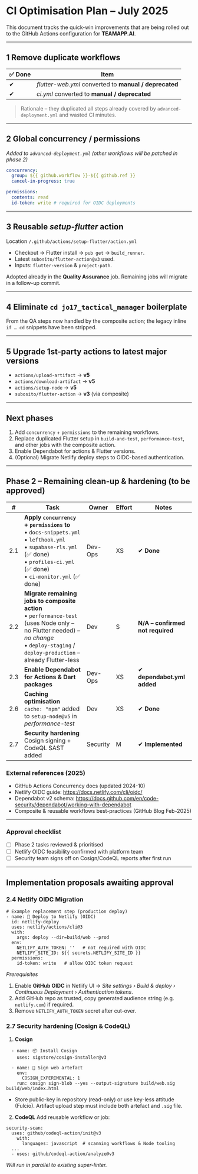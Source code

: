# CI Optimisation Plan – July 2025

This document tracks the quick-win improvements that are being rolled out to the
GitHub Actions configuration for **TEAMAPP.AI**.

---
## 1  Remove duplicate workflows
| ✅ Done | Item |
|---------|------|
| ✔ | *flutter-web.yml* converted to **manual / deprecated** |
| ✔ | *ci.yml* converted to **manual / deprecated** |

> Rationale – they duplicated all steps already covered by
> `advanced-deployment.yml` and wasted CI minutes.

---
## 2  Global concurrency / permissions

*Added to `advanced-deployment.yml` (other workflows will be patched in phase 2)*
```yaml
concurrency:
  group: ${{ github.workflow }}-${{ github.ref }}
  cancel-in-progress: true

permissions:
  contents: read
  id-token: write # required for OIDC deployments
```

---
## 3  Reusable *setup-flutter* action

Location `/.github/actions/setup-flutter/action.yml`
* Checkout → Flutter install → `pub get` → `build_runner`.
* Latest `subosito/flutter-action@v3` used.
* Inputs: `flutter-version` & `project-path`.

Adopted already in the **Quality Assurance** job. Remaining jobs will migrate
in a follow-up commit.

---
## 4  Eliminate `cd jo17_tactical_manager` boilerplate

From the QA steps now handled by the composite action; the legacy inline `if …
cd` snippets have been stripped.

---
## 5  Upgrade 1st-party actions to latest major versions
* `actions/upload-artifact` → **v5**
* `actions/download-artifact` → **v5**
* `actions/setup-node`       → **v5**
* `subosito/flutter-action`   → **v3** (via composite)

---
## Next phases
1. Add `concurrency` + `permissions` to the remaining workflows.
2. Replace duplicated Flutter setup in `build-and-test`, `performance-test`,
   and other jobs with the composite action.
3. Enable Dependabot for actions & Flutter versions.
4. (Optional) Migrate Netlify deploy steps to OIDC-based authentication.

---
## Phase 2 – Remaining clean-up & hardening (to be approved)

| # | Task | Owner | Effort | Notes |
|---|------|-------|--------|-------|
| 2.1 | **Apply `concurrency` + `permissions` to**<br>• `docs-snippets.yml`<br>• `lefthook.yml`<br>• `supabase-rls.yml` (✅ done)<br>• `profiles-ci.yml` (✅ done)<br>• `ci-monitor.yml` (✅ done) | Dev-Ops | XS | ✔ **Done** |
| 2.2 | **Migrate remaining jobs to composite action**<br>• `performance-test` (uses Node only – no Flutter needed) – *no change*<br>• `deploy-staging` / `deploy-production` – already Flutter-less | Dev | S | **N/A – confirmed not required** |
| 2.3 | **Enable Dependabot for Actions & Dart packages** | Dev-Ops | XS | ✔ **dependabot.yml added** |
| 2.6 | **Caching optimisation**<br>`cache: "npm"` added to `setup-node@v5` in *performance-test* | Dev | XS | ✔ **Done** |
| 2.7 | **Security hardening**<br>Cosign signing + CodeQL SAST added | Security | M | ✔ **Implemented** |

### External references (2025)
* GitHub Actions Concurrency docs (updated 2024-10)
* Netlify OIDC guide: https://docs.netlify.com/cli/oidc/
* Dependabot v2 schema: https://docs.github.com/en/code-security/dependabot/working-with-dependabot
* Composite & reusable workflows best-practices (GitHub Blog Feb-2025)

---
### Approval checklist
- [ ] Phase 2 tasks reviewed & prioritised
- [ ] Netlify OIDC feasibility confirmed with platform team
- [ ] Security team signs off on Cosign/CodeQL reports after first run

---
## Implementation proposals awaiting approval

### 2.4  Netlify OIDC Migration
```
# Example replacement step (production deploy)
- name: 🌟 Deploy to Netlify (OIDC)
  id: netlify-deploy
  uses: netlify/actions/cli@3
  with:
    args: deploy --dir=build/web --prod
  env:
    NETLIFY_AUTH_TOKEN: ''   # not required with OIDC
    NETLIFY_SITE_ID: ${{ secrets.NETLIFY_SITE_ID }}
  permissions:
    id-token: write   # allow OIDC token request
```
*Prerequisites*
1. Enable **GitHub OIDC** in Netlify UI → *Site settings › Build & deploy › Continuous Deployment › Authentication tokens*.
2. Add GitHub repo as trusted, copy generated audience string (e.g. `netlify.com`) if required.
3. Remove `NETLIFY_AUTH_TOKEN` secret after cut-over.

### 2.7  Security hardening (Cosign & CodeQL)

1. **Cosign**
```
  - name: 📦 Install Cosign
    uses: sigstore/cosign-installer@v3

  - name: 🔏 Sign web artefact
    env:
      COSIGN_EXPERIMENTAL: 1
    run: cosign sign-blob --yes --output-signature build/web.sig build/web/index.html
```
  * Store public-key in repository (read-only) or use key-less attitude (Fulcio).  Artifact upload step must include both artefact and `.sig` file.

2. **CodeQL**
Add reusable workflow or job:
```
security-scan:
  uses: github/codeql-action/init@v3
    with:
      languages: javascript  # scanning workflows & Node tooling
  ...
  - uses: github/codeql-action/analyze@v3
```
  *Will run in parallel to existing super-linter.*